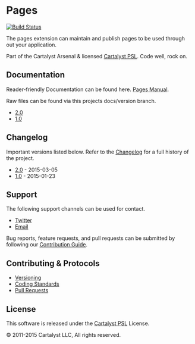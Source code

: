 # Pages

[![Build Status](http://ci.cartalyst.com/build-status/svg/25)](http://ci.cartalyst.com/build-status/view/25)

The pages extension can maintain and publish pages to be used through out your application.

Part of the Cartalyst Arsenal & licensed [Cartalyst PSL](LICENSE). Code well, rock on.

## Documentation

Reader-friendly Documentation can be found here. [Pages Manual](https://cartalyst.com/manual/platform-pages).

Raw files can be found via this projects docs/version branch.

- [2.0](https://github.com/cartalyst/platform-pages/tree/docs/2.0)
- [1.0](https://github.com/cartalyst/platform-pages/tree/docs/1.0)

## Changelog

Important versions listed below. Refer to the [Changelog](CHANGELOG.md) for a full history of the project.

- [2.0](CHANGELOG.md) - 2015-03-05
- [1.0](CHANGELOG.md) - 2015-01-23

## Support

The following support channels can be used for contact.

- [Twitter](https://cartalyst.com/@twitter)
- [Email](mailto:help@cartalyst.com)

Bug reports, feature requests, and pull requests can be submitted by following our [Contribution Guide](CONTRIBUTING.md).

## Contributing & Protocols

- [Versioning](CONTRIBUTING.md#versioning)
- [Coding Standards](CONTRIBUTING.md#coding-standards)
- [Pull Requests](CONTRIBUTING.md#pull-requests)

## License

This software is released under the [Cartalyst PSL](LICENSE) License.

© 2011-2015 Cartalyst LLC, All rights reserved.
